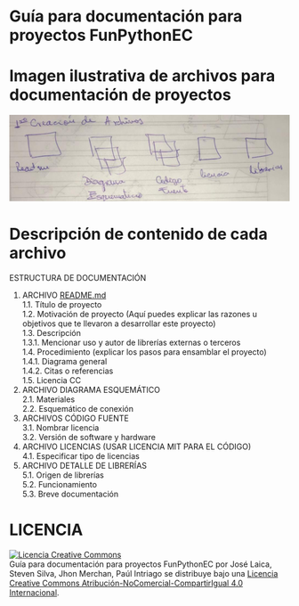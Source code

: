 # Guía para documentación para proyectos FunPythonEC

# Imagen ilustrativa de archivos para documentación de proyectos
![alt text](https://github.com/FunPythonEC/Guia_para_documentacion_de_proyectos/blob/master/Imagenes/WhatsApp%20Image%202018-09-11%20at%2013.07.05.jpeg)

# Descripción de contenido de cada archivo
<!DOCTYPE html>
<html>

<head>
  <meta charset="utf-8">
  <meta name="viewport" content="width=device-width, initial-scale=1.0">
  <title>Estructura de documentacion</title>
  <link rel="stylesheet" href="https://stackedit.io/style.css" />
</head>

<body class="stackedit">
  <div class="stackedit__html"><p>ESTRUCTURA DE DOCUMENTACIÓN</p>
<ol>
<li>ARCHIVO <a href="http://README.MD">README.md</a><br>
1.1. Título de proyecto<br>
1.2. Motivación de proyecto (Aquí puedes explicar las razones u objetivos que te llevaron a desarrollar este proyecto)<br>
1.3. Descripción<br>
1.3.1. Mencionar uso y autor de librerías externas o terceros<br>
1.4. Procedimiento (explicar los pasos para ensamblar el proyecto)<br>
1.4.1. Diagrama general<br>
1.4.2. Citas o referencias<br>
1.5. Licencia CC</li>
<li>ARCHIVO DIAGRAMA ESQUEMÁTICO<br>
2.1. Materiales<br>
2.2. Esquemático de conexión</li>
<li>ARCHIVOS CÓDIGO FUENTE<br>
3.1. Nombrar licencia<br>
3.2. Versión de software y hardware</li>
<li>ARCHIVO LICENCIAS (USAR LICENCIA MIT PARA EL CÓDIGO)<br>
4.1. Especificar tipo de licencias</li>
<li>ARCHIVO DETALLE DE LIBRERÍAS<br>
5.1. Origen de librerías<br>
5.2. Funcionamiento<br>
5.3. Breve documentación</li>
</ol>
</div>
</body>

</html>


LICENCIA
=================================
<a rel="license" href="http://creativecommons.org/licenses/by-nc-sa/4.0/"><img alt="Licencia Creative Commons" style="border-width:0" src="https://i.creativecommons.org/l/by-nc-sa/4.0/88x31.png" /></a><br /><span xmlns:dct="http://purl.org/dc/terms/" href="http://purl.org/dc/dcmitype/Text" property="dct:title" rel="dct:type">Guía para documentación para proyectos FunPythonEC</span> por <span xmlns:cc="http://creativecommons.org/ns#" property="cc:attributionName">José Laica, Steven Silva, Jhon Merchan, Paúl Intriago</span> se distribuye bajo una <a rel="license" href="http://creativecommons.org/licenses/by-nc-sa/4.0/">Licencia Creative Commons Atribución-NoComercial-CompartirIgual 4.0 Internacional</a>.
